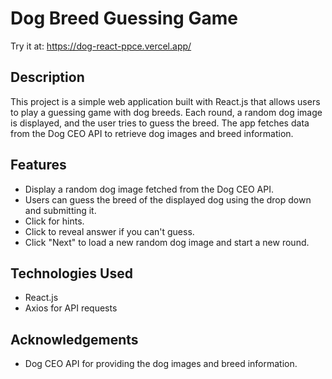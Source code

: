 # Dog Breed Guessing Game

Try it at: https://dog-react-ppce.vercel.app/
## Description

This project is a simple web application built with React.js that allows users to play a guessing game with dog breeds. Each round, a random dog image is displayed, and the user tries to guess the breed. The app fetches data from the Dog CEO API to retrieve dog images and breed information.

## Features

- Display a random dog image fetched from the Dog CEO API.
- Users can guess the breed of the displayed dog using the drop down and submitting it.
- Click for hints.
- Click to reveal answer if you can't guess.
- Click "Next" to load a new random dog image and start a new round.

## Technologies Used

- React.js
- Axios for API requests

## Acknowledgements
- Dog CEO API for providing the dog images and breed information.
